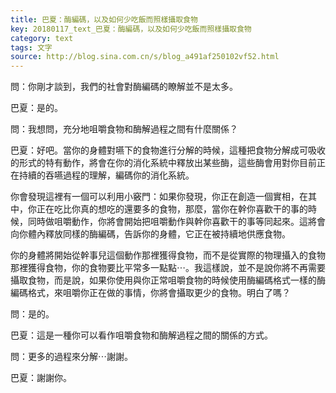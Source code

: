```yaml
---
title: 巴夏：酶編碼，以及如何少吃飯而照樣攝取食物
key: 20180117_text_巴夏：酶編碼，以及如何少吃飯而照樣攝取食物
category: text
tags: 文字
source: http://blog.sina.com.cn/s/blog_a491af250102vf52.html
---
```


問：你剛才談到，我們的社會對酶編碼的瞭解並不是太多。

巴夏：是的。

問：我想問，充分地咀嚼食物和酶解過程之間有什麼關係？

巴夏：好吧。當你的身體對嚥下的食物進行分解的時候，這種把食物分解成可吸收的形式的特有動作，將會在你的消化系統中釋放出某些酶，這些酶會用對你目前正在持續的吞嚥過程的理解，編碼你的消化系統。

你會發現這裡有一個可以利用小竅門：如果你發現，你正在創造一個實相，在其中，你正在吃比你真的想吃的還要多的食物，那麼，當你在幹你喜歡干的事的時候，同時做咀嚼動作，你將會開始把咀嚼動作與幹你喜歡干的事等同起來。這將會向你體內釋放同樣的酶編碼，告訴你的身體，它正在被持續地供應食物。

你的身體將開始從幹事兒這個動作那裡獲得食物，而不是從實際的物理攝入的食物那裡獲得食物，你的食物要比平常多一點點⋯。我這樣說，並不是說你將不再需要攝取食物，而是說，如果你使用與你正常咀嚼食物的時候使用酶編碼格式一樣的酶編碼格式，來咀嚼你正在做的事情，你將會攝取更少的食物。明白了嗎？

問：是的。

巴夏：這是一種你可以看作咀嚼食物和酶解過程之間的關係的方式。

問：更多的過程來分解⋯謝謝。

巴夏：謝謝你。
